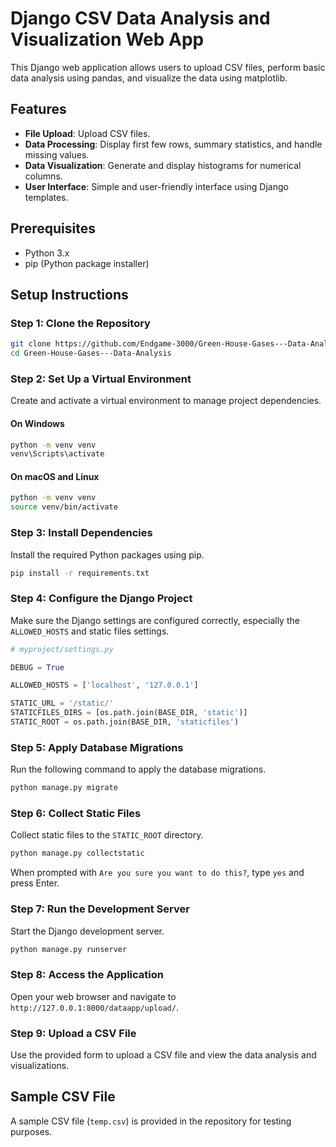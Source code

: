 # Django CSV Data Analysis and Visualization Web App

This Django web application allows users to upload CSV files, perform basic data analysis using pandas, and visualize the data using matplotlib.

## Features

- **File Upload**: Upload CSV files.
- **Data Processing**: Display first few rows, summary statistics, and handle missing values.
- **Data Visualization**: Generate and display histograms for numerical columns.
- **User Interface**: Simple and user-friendly interface using Django templates.

## Prerequisites

- Python 3.x
- pip (Python package installer)

## Setup Instructions

### Step 1: Clone the Repository

```bash
git clone https://github.com/Endgame-3000/Green-House-Gases---Data-Analysis.git
cd Green-House-Gases---Data-Analysis
```

### Step 2: Set Up a Virtual Environment

Create and activate a virtual environment to manage project dependencies.

#### On Windows

```bash
python -m venv venv
venv\Scripts\activate
```

#### On macOS and Linux

```bash
python -m venv venv
source venv/bin/activate
```

### Step 3: Install Dependencies

Install the required Python packages using pip.

```bash
pip install -r requirements.txt
```

### Step 4: Configure the Django Project

Make sure the Django settings are configured correctly, especially the `ALLOWED_HOSTS` and static files settings.

```python
# myproject/settings.py

DEBUG = True

ALLOWED_HOSTS = ['localhost', '127.0.0.1']

STATIC_URL = '/static/'
STATICFILES_DIRS = [os.path.join(BASE_DIR, 'static')]
STATIC_ROOT = os.path.join(BASE_DIR, 'staticfiles')
```

### Step 5: Apply Database Migrations

Run the following command to apply the database migrations.

```bash
python manage.py migrate
```

### Step 6: Collect Static Files

Collect static files to the `STATIC_ROOT` directory.

```bash
python manage.py collectstatic
```

When prompted with `Are you sure you want to do this?`, type `yes` and press Enter.

### Step 7: Run the Development Server

Start the Django development server.

```bash
python manage.py runserver
```

### Step 8: Access the Application

Open your web browser and navigate to `http://127.0.0.1:8000/dataapp/upload/`.

### Step 9: Upload a CSV File

Use the provided form to upload a CSV file and view the data analysis and visualizations. 

## Sample CSV File

A sample CSV file (`temp.csv`) is provided in the repository for testing purposes. 


